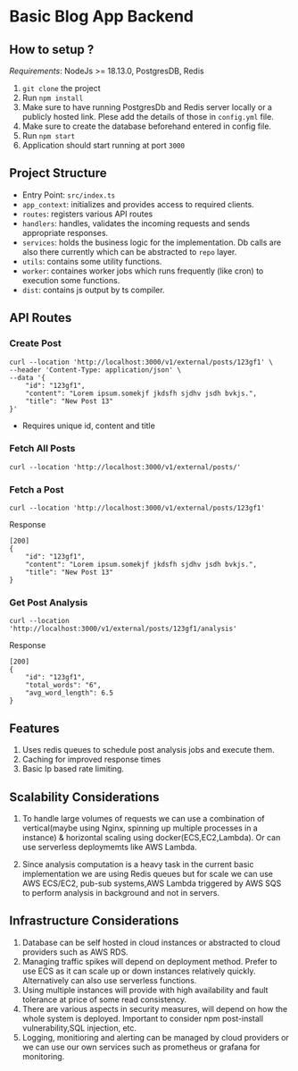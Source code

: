 # Basic Blog App Backend

## How to setup ?

_Requirements_: NodeJs >= 18.13.0, PostgresDB, Redis

1. `git clone` the project
2. Run `npm install`
3. Make sure to have running PostgresDb and Redis server locally or a publicly hosted link.
   Plese add the details of those in `config.yml` file.
4. Make sure to create the database beforehand entered in config file.
5. Run `npm start`
6. Application should start running at port `3000`

## Project Structure

- Entry Point: `src/index.ts`
- `app_context`: initializes and provides access to required clients.
- `routes`: registers various API routes
- `handlers`: handles, validates the incoming requests and sends appropriate responses.
- `services`: holds the business logic for the implementation. Db calls are also there currently which can be abstracted to `repo` layer.
- `utils`: contains some utility functions.
- `worker`: containes worker jobs which runs frequently (like cron) to execution some functions.
- `dist`: contains js output by ts compiler.

## API Routes

### Create Post

```
curl --location 'http://localhost:3000/v1/external/posts/123gf1' \
--header 'Content-Type: application/json' \
--data '{
    "id": "123gf1",
    "content": "Lorem ipsum.somekjf jkdsfh sjdhv jsdh bvkjs.",
    "title": "New Post 13"
}'
```

- Requires unique id, content and title

### Fetch All Posts

```
curl --location 'http://localhost:3000/v1/external/posts/'
```

### Fetch a Post

```
curl --location 'http://localhost:3000/v1/external/posts/123gf1'
```

Response

```
[200]
{
    "id": "123gf1",
    "content": "Lorem ipsum.somekjf jkdsfh sjdhv jsdh bvkjs.",
    "title": "New Post 13"
}
```

### Get Post Analysis

```
curl --location 'http://localhost:3000/v1/external/posts/123gf1/analysis'
```

Response

```
[200]
{
    "id": "123gf1",
    "total_words": "6",
    "avg_word_length": 6.5
}
```

## Features

1. Uses redis queues to schedule post analysis jobs and execute them.
2. Caching for improved response times
3. Basic Ip based rate limiting.

## Scalability Considerations

1. To handle large volumes of requests we can use a combination of vertical(maybe using Nginx, spinning up multiple processes in a instance) & horizontal scaling using docker(ECS,EC2,Lambda). Or can use serverless deploymemts like AWS Lambda.

2. Since analysis computation is a heavy task in the current basic implementation we are using Redis queues but for scale we can use AWS ECS/EC2, pub-sub systems,AWS Lambda triggered by AWS SQS to perform analysis in background and not in servers.

## Infrastructure Considerations

1. Database can be self hosted in cloud instances or abstracted to cloud providers such as AWS RDS.
2. Managing traffic spikes will depend on deployment method. Prefer to use ECS as it can scale up or down instances relatively quickly. Alternatively can also use serverless functions.
3. Using multiple instances will provide with high availability and fault tolerance at price of some read consistency.
4. There are various aspects in security measures, will depend on how the whole system is deployed. Important to consider npm post-install vulnerability,SQL injection, etc.
5. Logging, monitioring and alerting can be managed by cloud providers or we can use our own services such as prometheus or grafana for monitoring.
